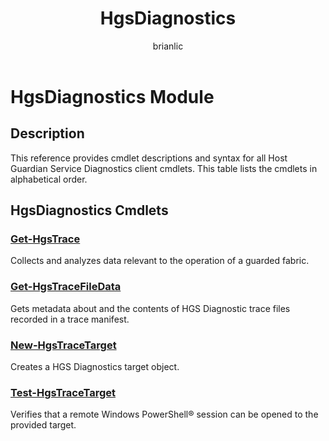 ﻿---
Module Name: HgsDiagnostics
Module Guid: 0D5D372A-6B2C-4C48-9151-1DEAD3B52FA7
Download Help Link: http://go.microsoft.com/fwlink/?LinkId=760404
Help Version: 5.0.0.0
Locale: en-US
title: HgsDiagnostics
description: 
keywords: powershell, cmdlet
author: brianlic
manager: alanth
ms.date: 2016-12-20
ms.topic: reference
ms.prod: powershell
ms.technology: powershell
ms.assetid: C325D9EB-6EF0-4BED-893D-8979CAF51D6B
---

# HgsDiagnostics Module
## Description
This reference provides cmdlet descriptions and syntax for all Host Guardian Service Diagnostics client cmdlets. This table lists the cmdlets in alphabetical order.

## HgsDiagnostics Cmdlets
### [Get-HgsTrace](./Get-HgsTrace.md)
Collects and analyzes data relevant to the operation of a guarded fabric.

### [Get-HgsTraceFileData](./Get-HgsTraceFileData.md)
Gets metadata about and the contents of HGS Diagnostic trace files recorded in a trace manifest.

### [New-HgsTraceTarget](./New-HgsTraceTarget.md)
Creates a HGS Diagnostics target object.

### [Test-HgsTraceTarget](./Test-HgsTraceTarget.md)
Verifies that a remote Windows PowerShell® session can be opened to the provided target.

